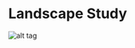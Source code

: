 Landscape Study
====

![alt tag](https://raw.githubusercontent.com/mortennobel/landscape_study/master/screenshot.png)

